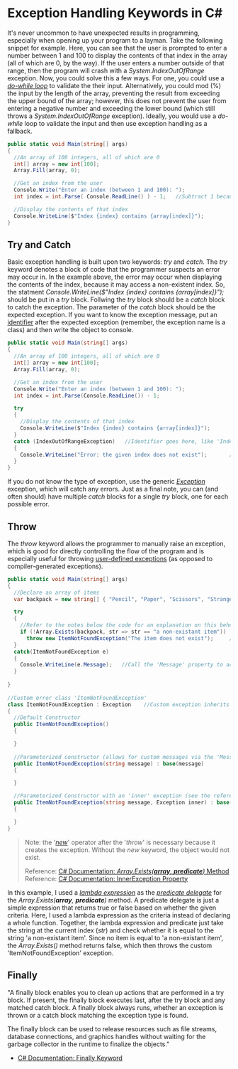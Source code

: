 # Exception Handling Keywords in C#
It's never uncommon to have unexpected results in programming, especially when opening up your program to a layman. Take the following snippet for example. Here, 
you can see that the user is prompted to enter a number between 1 and 100 to display the contents of that index in the array (all of which are 0, by the way). If 
the user enters a number outside of that range, then the program will crash with a _System.IndexOutOfRange_ exception. Now, you could solve this a few ways. For one,
you could use a [_do-while loop_](https://github.com/EthanC2/Notes-and-Writeups/blob/main/C%23/ControlFlow/Loops.md#dowhile-statement) to validate the their input.
Alternatively, you could mod (%) the input by the length of the array, preventing the result from exceeding the upper bound of the array; however, this does not prevent
the user from entering a negative number and exceeding the lower bound (which still throws a _System.IndexOutOfRange_ exception). Ideally, you would use a _do-while_ loop
to validate the input and then use exception handling as a fallback.

```C#
public static void Main(string[] args)
{
  //An array of 100 integers, all of which are 0
  int[] array = new int[100];   
  Array.Fill(array, 0);

  //Get an index from the user
  Console.Write("Enter an index (between 1 and 100): ");
  int index = int.Parse( Console.ReadLine() ) - 1;   //Subtract 1 because the max index is 99

  //Display the contents of that index
  Console.WriteLine($"Index {index} contains {array[index]}");
}
```

## Try and Catch
Basic exception handling is built upon two keywords: _try_ and _catch_. The _try_ keyword denotes a block of code that the programmer suspects an error
may occur in. In the example above, the error may occur when displaying the contents of the index, because it may access a non-existent index. So, the statment
_Console.WriteLine($"Index {index} contains {array\[index\]}");_ should be put in a _try_ block. Follwing the _try_ block should be a _catch_ block to catch the
exception. The parameter of the _catch_ block should be the expected exception. If you want to know the exception message, put an [identifier](https://docs.microsoft.com/en-us/cpp/c-language/c-identifiers?view=msvc-160) after the expected exception (remember, the exception name is a class) and then write the object to console.

```C#
public static void Main(string[] args)
{
  //An array of 100 integers, all of which are 0
  int[] array = new int[100];
  Array.Fill(array, 0);

  //Get an index from the user
  Console.Write("Enter an index (between 1 and 100): ");
  int index = int.Parse(Console.ReadLine()) - 1;

  try
  {
    //Display the contents of that index
    Console.WriteLine($"Index {index} contains {array[index]}");
  }
  catch (IndexOutOfRangeException)   //Identifier goes here, like 'IndexOutOfRangeException e', where 'e' is the name of the object
  {
    Console.WriteLine("Error: the given index does not exist");       //Console.WriteLine(e);  would display the message
  }
}
```
If you do not know the type of exception, use the generic [_Exception_](https://docs.microsoft.com/en-us/dotnet/api/system.exception?view=net-5.0) exception, which will catch any errors. Just as a final note, you can (and often should) have multiple _catch_ blocks for a single _try_ block, one for each possible error.

## Throw
The _throw_ keyword allows the programmer to manually raise an exception, which is good for directly controlling the flow of the program and is especially useful for throwing [user-defined exceptions](https://docs.microsoft.com/en-us/dotnet/standard/exceptions/how-to-create-user-defined-exceptions) (as opposed to compiler-generated exceptions).
```C#
public static void Main(string[] args)
{
  //Declare an array of items
  var backpack = new string[] { "Pencil", "Paper", "Scissors", "Strange Relic from the 4th Age...?" };

  try
  {
    //Refer to the notes below the code for an explanation on this behemoth
    if (!Array.Exists(backpack, str => str == "a non-existant item"))  //If no item in the backpack is 'a non-existant item'
      throw new ItemNotFoundException("The item does not exist");     //Then, throw 'ItemNotFoundException' with the message 'The item does not exist'
  }
  catch(ItemNotFoundException e)
  {
    Console.WriteLine(e.Message);   //Call the 'Message' property to access the string 'The item does not exist'
  }
 
}
        
//Custom error class 'ItemNotFoundException'
class ItemNotFoundException : Exception    //Custom exception inherits from the 'Exception' class
{
  //Default Constructor
  public ItemNotFoundException()
  { 

  }
  
  //Parameterized constructor (allows for custom messages via the 'Message' property)
  public ItemNotFoundException(string message) : base(message)
  { 

  }

  //Parameterized Constructor with an 'inner' exception (see the references below).
  public ItemNotFoundException(string message, Exception inner) : base(message, inner)
  { 

  }
}
```
> Note: the '[_new_](https://docs.microsoft.com/en-us/dotnet/csharp/language-reference/operators/new-operator)' operator after the '_throw_' is necessary because it creates the exception. Without the _new_ keyword, the object would not exist. <br />
> 
> Reference: [C# Documentation: _Array.Exists(**_array_**, **_predicate_**)_ Method](https://docs.microsoft.com/en-us/dotnet/api/system.array.exists?view=net-5.0) <br />
> Reference: [C# Documentation: InnerException Property](https://docs.microsoft.com/en-us/dotnet/api/system.exception.innerexception?view=net-5.0) <br />

In this example, I used a [_lambda expression_](https://docs.microsoft.com/en-us/dotnet/csharp/language-reference/operators/lambda-expressions) as the [_predicate delegate_](https://www.tutorialsteacher.com/csharp/csharp-predicate#:~:text=Predicate%20is%20the%20delegate%20like,a%20boolean%20%2D%20true%20or%20false.) for the _Array.Exists(**_array_**, **_predicate_**)_ method. A predicate delegate is just a simple expression that returns true or false based on whether the given criteria. Here,
I used a lambda expression as the criteria instead of declaring a whole function. Together, the lambda expression and predicate just take the string at the current index
(_str_) and check whether it is equal to the string 'a non-existant item'. Since no item is equal to 'a non-existant item', the _Array.Exists()_ method returns false, which
then throws the custom 'ItemNotFoundException' exception.

## Finally
"A finally block enables you to clean up actions that are performed in a try block. If present, the finally block executes last, after the try block and any matched catch block. A finally block always runs, whether an exception is thrown or a catch block matching the exception type is found. <br />

The finally block can be used to release resources such as file streams, database connections, and graphics handles without waiting for the garbage collector in the runtime to finalize the objects." <br />
- [C# Documentation: Finally Keyword](https://docs.microsoft.com/en-us/dotnet/csharp/language-reference/keywords/try-finally) <br />
